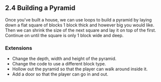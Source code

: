 ## 2.4 Building a Pyramid

Once you've built a house, we can use loops to build a pyramid by laying down a flat
square of blocks 1 block thick and however big you would like. Then we can shrink the
size of the next square and lay it on top of the first. Continue on until the square is
only 1 block wide and deep.


### Extensions

* Change the depth, width and height of the pyramid.
* Change the code to use a different block type.
* Hollow out the pyramid so that the player can walk around inside it.
* Add a door so that the player can go in and out.
